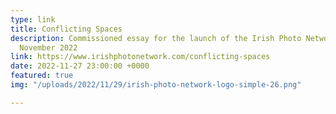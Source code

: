 ```yaml
---
type: link
title: Conflicting Spaces
description: Commissioned essay for the launch of the Irish Photo Network website,
  November 2022
link: https://www.irishphotonetwork.com/conflicting-spaces
date: 2022-11-27 23:00:00 +0000
featured: true
img: "/uploads/2022/11/29/irish-photo-network-logo-simple-26.png"

---
```

